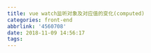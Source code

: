 ```yaml
---
title: vue watch监听对象及对应值的变化(computed)
categories: front-end
abbrlink: '4560708'
date: 2018-11-09 14:56:17
tags:
---
```

